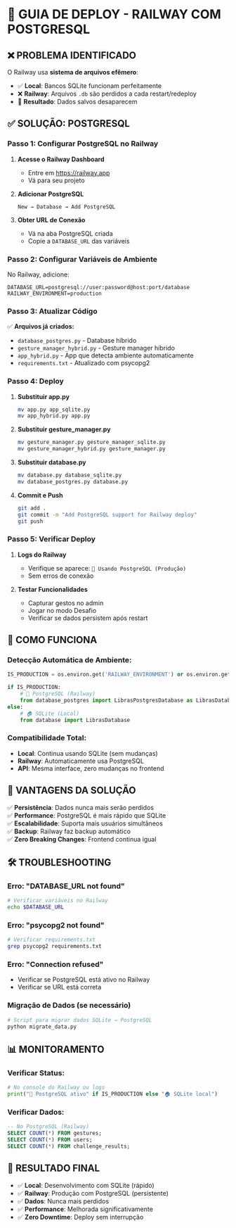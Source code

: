 # 🚀 GUIA DE DEPLOY - RAILWAY COM POSTGRESQL

## ❌ **PROBLEMA IDENTIFICADO**

O Railway usa **sistema de arquivos efêmero**:
- ✅ **Local**: Bancos SQLite funcionam perfeitamente
- ❌ **Railway**: Arquivos `.db` são perdidos a cada restart/redeploy
- 🔄 **Resultado**: Dados salvos desaparecem

## ✅ **SOLUÇÃO: POSTGRESQL**

### **Passo 1: Configurar PostgreSQL no Railway**

1. **Acesse o Railway Dashboard**
   - Entre em https://railway.app
   - Vá para seu projeto

2. **Adicionar PostgreSQL**
   ```
   New → Database → Add PostgreSQL
   ```

3. **Obter URL de Conexão**
   - Vá na aba PostgreSQL criada
   - Copie a `DATABASE_URL` das variáveis

### **Passo 2: Configurar Variáveis de Ambiente**

No Railway, adicione:
```
DATABASE_URL=postgresql://user:password@host:port/database
RAILWAY_ENVIRONMENT=production
```

### **Passo 3: Atualizar Código**

✅ **Arquivos já criados:**
- `database_postgres.py` - Database híbrido
- `gesture_manager_hybrid.py` - Gesture manager híbrido  
- `app_hybrid.py` - App que detecta ambiente automaticamente
- `requirements.txt` - Atualizado com psycopg2

### **Passo 4: Deploy**

1. **Substituir app.py**
   ```bash
   mv app.py app_sqlite.py
   mv app_hybrid.py app.py
   ```

2. **Substituir gesture_manager.py**
   ```bash
   mv gesture_manager.py gesture_manager_sqlite.py
   mv gesture_manager_hybrid.py gesture_manager.py
   ```

3. **Substituir database.py**
   ```bash
   mv database.py database_sqlite.py
   mv database_postgres.py database.py
   ```

4. **Commit e Push**
   ```bash
   git add .
   git commit -m "Add PostgreSQL support for Railway deploy"
   git push
   ```

### **Passo 5: Verificar Deploy**

1. **Logs do Railway**
   - Verifique se aparece: `🚀 Usando PostgreSQL (Produção)`
   - Sem erros de conexão

2. **Testar Funcionalidades**
   - Capturar gestos no admin
   - Jogar no modo Desafio
   - Verificar se dados persistem após restart

## 🔄 **COMO FUNCIONA**

### **Detecção Automática de Ambiente:**
```python
IS_PRODUCTION = os.environ.get('RAILWAY_ENVIRONMENT') or os.environ.get('DATABASE_URL')

if IS_PRODUCTION:
    # 🚀 PostgreSQL (Railway)
    from database_postgres import LibrasPostgresDatabase as LibrasDatabase
else:
    # 🏠 SQLite (Local)
    from database import LibrasDatabase
```

### **Compatibilidade Total:**
- **Local**: Continua usando SQLite (sem mudanças)
- **Railway**: Automaticamente usa PostgreSQL
- **API**: Mesma interface, zero mudanças no frontend

## 🎯 **VANTAGENS DA SOLUÇÃO**

✅ **Persistência**: Dados nunca mais serão perdidos  
✅ **Performance**: PostgreSQL é mais rápido que SQLite  
✅ **Escalabilidade**: Suporta mais usuários simultâneos  
✅ **Backup**: Railway faz backup automático  
✅ **Zero Breaking Changes**: Frontend continua igual  

## 🛠 **TROUBLESHOOTING**

### **Erro: "DATABASE_URL not found"**
```bash
# Verificar variáveis no Railway
echo $DATABASE_URL
```

### **Erro: "psycopg2 not found"**
```bash
# Verificar requirements.txt
grep psycopg2 requirements.txt
```

### **Erro: "Connection refused"**
- Verificar se PostgreSQL está ativo no Railway
- Verificar se URL está correta

### **Migração de Dados (se necessário)**
```python
# Script para migrar dados SQLite → PostgreSQL
python migrate_data.py
```

## 📊 **MONITORAMENTO**

### **Verificar Status:**
```python
# No console do Railway ou logs
print("🚀 PostgreSQL ativo" if IS_PRODUCTION else "🏠 SQLite local")
```

### **Verificar Dados:**
```sql
-- No PostgreSQL (Railway)
SELECT COUNT(*) FROM gestures;
SELECT COUNT(*) FROM users;
SELECT COUNT(*) FROM challenge_results;
```

## 🎉 **RESULTADO FINAL**

- ✅ **Local**: Desenvolvimento com SQLite (rápido)
- ✅ **Railway**: Produção com PostgreSQL (persistente)
- ✅ **Dados**: Nunca mais perdidos
- ✅ **Performance**: Melhorada significativamente
- ✅ **Zero Downtime**: Deploy sem interrupção